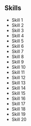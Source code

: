 <div class="header-title" markdown="1">

## Skills

</div>
<div class="header-main" markdown="1">

- Skill 1
- Skill 2
- Skill 3
- Skill 4
- Skill 5
- Skill 6
- Skill 7
- Skill 8
- Skill 9
- Skill 10
- Skill 11
- Skill 12
- Skill 13
- Skill 14
- Skill 15
- Skill 16
- Skill 17
- Skill 18
- Skill 19
- Skill 20

</div>

